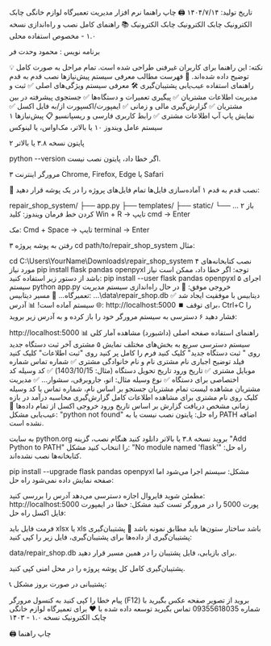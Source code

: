 تاریخ تولید: ۱۴۰۴/۷/۱۴
🖨️ چاپ راهنما
نرم افزار مدیریت تعمیرگاه لوازم خانگی چابک الکترونیک چابک الکترونیک چابک الکترونیک
📚 راهنمای کامل نصب و راه‌اندازی
نسخه ۱.۰ - مخصوص استفاده محلی

برنامه نویس : محمود وحدت فر

💡 نکته: این راهنما برای کاربران غیرفنی طراحی شده است. تمام مراحل به صورت کامل توضیح داده شده‌اند.
🎯 فهرست مطالب
معرفی سیستم
پیش‌نیازها
نصب قدم به قدم
راهنمای استفاده
عیب‌یابی
پشتیبان‌گیری
🛠️ معرفی سیستم
ویژگی‌های اصلی
✅ ثبت و مدیریت اطلاعات مشتریان
✅ پیگیری تعمیرات و دستگاه‌ها
✅ جستجوی پیشرفته در بین مشتریان
✅ گزارش‌گیری مالی و زمانی
✅ ایمپورت/اکسپورت از/به فایل اکسل
✅ نمایش پاپ آپ اطلاعات مشتری
✅ رابط کاربری فارسی و ریسپانسیو
📋 پیش‌نیازها
۱
سیستم عامل
ویندوز ۱۰ یا بالاتر، مک‌اواس، یا لینوکس

۲
پایتون
نسخه ۳.۸ یا بالاتر

python --version
اگر خطا داد، پایتون نصب نیست.

۳
مرورگر اینترنت
Chrome, Firefox, Edge یا Safari

🔧 نصب قدم به قدم
۱
آماده‌سازی فایل‌ها
تمام فایل‌های پروژه را در یک پوشه قرار دهید:

repair_shop_system/
├── app.py
├── templates/
├── static/
└── ...
۲
باز کردن خط فرمان
ویندوز: کلید Win + R → تایپ cmd → Enter

مک: Cmd + Space → تایپ terminal → Enter

۳
رفتن به پوشه پروژه
cd path/to/repair_shop_system
مثال:

cd C:\Users\YourName\Downloads\repair_shop_system
۴
نصب کتابخانه‌های مورد نیاز
pip install flask pandas openpyxl
توجه: اگر خطا داد، ممکن است نیاز باشد از دستور زیر استفاده کنید:
pip install --user flask pandas openpyxl
۵
اجرای سیستم
python app.py
خروجی موفق:
🚀 در حال راه‌اندازی سیستم مدیریت تعمیرگاه...
📁 مسیر دیتابیس: ...\data\repair_shop.db
✅ دیتابیس با موفقیت ایجاد شد
🌐 سیستم آماده است!
📊 آدرس: http://localhost:5000
⏹️ برای توقف، Ctrl+C را فشار دهید
۶
دسترسی به سیستم
مرورگر خود را باز کرده و به آدرس زیر بروید:

http://localhost:5000
📊 راهنمای استفاده
صفحه اصلی (داشبورد)
مشاهده آمار کلی سیستم
دسترسی سریع به بخش‌های مختلف
نمایش ۵ مشتری آخر
ثبت دستگاه جدید
روی " ثبت دستگاه جدید" کلیک کنید
فرم را کامل پر کنید
روی "ثبت اطلاعات" کلیک کنید
فیلد	توضیح	اجباری
نام مشتری	نام و نام خانوادگی مشتری	✅
شماره تماس	شماره موبایل مشتری	✅
تاریخ ورود	تاریخ تحویل دستگاه (مثال: 1403/10/15)	✅
کد وسیله	کد اختصاصی برای دستگاه	✅
نوع وسیله	مثال: اتو، جاروبرقی، سشوار...	✅
مدیریت مشتریان
مشاهده لیست تمام مشتریان
جستجو بر اساس نام، شماره تماس یا کد وسیله
کلیک روی نام مشتری برای مشاهده اطلاعات کامل
گزارش‌گیری
محاسبه درآمد در بازه زمانی مشخص
دریافت گزارش بر اساس تاریخ ورود
خروجی اکسل از تمام داده‌ها
🔧 عیب‌یابی
مشکل: "python not found"
راه حل: پایتون نصب نیست یا به PATH اضافه نشده است.

به سایت python.org بروید
نسخه ۳.۸ یا بالاتر دانلود کنید
هنگام نصب، گزینه "Add Python to PATH" را انتخاب کنید
مشکل: "No module named 'flask'"
راه حل: کتابخانه‌ها نصب نشده‌اند.

pip install --upgrade flask pandas openpyxl
مشکل: سیستم اجرا می‌شود اما صفحه نمایش داده نمی‌شود
راه حل:

مطمئن شوید فایروال اجازه دسترسی می‌دهد
آدرس را بررسی کنید: http://localhost:5000
پورت 5000 را در مرورگر تست کنید
مشکل: خطا در ایمپورت فایل اکسل
راه حل:

فرمت فایل باید xlsx یا xls باشد
ساختار ستون‌ها باید مطابق نمونه باشد
💾 پشتیبان‌گیری
پشتیبان‌گیری از داده‌ها
برای پشتیبان‌گیری، فایل زیر را کپی کنید:

data/repair_shop.db
برای بازیابی، فایل پشتیبان را در همین مسیر قرار دهید.

پشتیبان‌گیری کامل
کل پوشه پروژه را در محل امنی کپی کنید.

📞 پشتیبانی
در صورت بروز مشکل:

پیام خطا را کپی کنید
به کنسول مرورگر (F12) بروید
از تصویر صفحه عکس بگیرید
با شماره 09355618035 تماس بگیرید
توسعه داده شده با ❤️ برای تعمیرگاه‌ لوازم خانگی چابک الکترونیک
نسخه ۱.۰ - ۱۴۰۳

🖨️ چاپ راهنما
